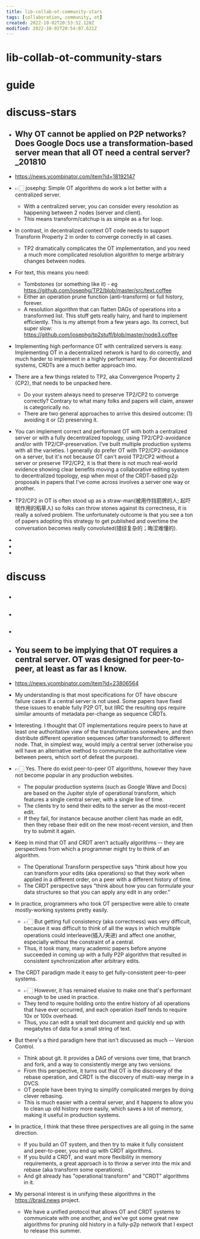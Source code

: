 ```yaml
---
title: lib-collab-ot-community-stars
tags: [collaboration, community, ot]
created: 2022-10-02T20:53:52.128Z
modified: 2022-10-02T20:54:07.621Z
---
```


# lib-collab-ot-community-stars

# guide

 

# discuss-stars
- ## Why OT cannot be applied on P2P networks? Does Google Docs use a transformation-based server mean that all OT need a central server?_201810
- https://news.ycombinator.com/item?id=18192147

- 👉🏻 josephg: Simple OT algorithms do work a lot better with a centralized server.
  - With a centralized server, you can consider every resolution as happening between 2 nodes (server and client). 
  - This means transform/catchup is as simple as a for loop.
- In contrast, in decentralized context OT code needs to support Transform Property 2 in order to converge correctly in all cases. 
  - TP2 dramatically complicates the OT implementation, and you need a much more complicated resolution algorithm to merge arbitrary changes between nodes.
- For text, this means you need:
  - Tombstones (or something like it) - eg https://github.com/josephg/TP2/blob/master/src/text.coffee
  - Either an operation prune function (anti-transform) or full history, forever.
  - A resolution algorithm that can flatten DAGs of operations into a transformed list. This stuff gets really hairy, and hard to implement efficiently. This is my attempt from a few years ago. Its correct, but super slow: https://github.com/josephg/tp2stuff/blob/master/node3.coffee
- Implementing high performance OT with centralized servers is easy. Implementing OT in a decentralized network is hard to do correctly, and much harder to implement in a highly performant way. For decentralized systems, CRDTs are a much better approach imo.

- There are a few things related to TP2, aka Convergence Property 2 (CP2), that needs to be unpacked here.
  - Do your system always need to preserve TP2/CP2 to converge correctly? Contrary to what many folks and papers will claim, answer is categorically no.
  - There are two general approaches to arrive this desired outcome: (1) avoiding it or (2) preserving it.

- You can implement correct and performant OT with both a centralized server or with a fully decentralized topology, using TP2/CP2-avoidance and/or with TP2/CP-preservation. I've built multiple production systems with all the varieties. I generally do prefer OT with TP2/CP2-avoidance on a server, but it's not because OT can't avoid TP2/CP2 without a server or preserve TP2/CP2, it is that there is not much real-world evidence showing clear benefits moving a collaborative editing system to decentralized topology, esp when most of the CRDT-based p2p proposals in papers that I've come across involves a server one way or another.

- TP2/CP2 in OT is often stood up as a straw-man(被用作挡箭牌的人; 起吓唬作用的稻草人) so folks can throw stones against its correctness, it is really a solved problem. The unfortunately outcome is that you see a ton of papers adopting this strategy to get published and overtime the conversation becomes really convoluted(错综复杂的；晦涩难懂的).

- 
- 
- 

# discuss
- ## 

- ## 

- ## 

- ## You seem to be implying that OT requires a central server. OT was designed for peer-to-peer, at least as far as I know.
- https://news.ycombinator.com/item?id=23806564
- My understanding is that most specifications for OT have obscure failure cases if a central server is not used. Some papers have fixed these issues to enable fully P2P OT, but IIRC the resulting ops require similar amounts of metadata per-change as sequence CRDTs.

- Interesting. I thought that OT implementations require peers to have at least one authoritative view of the transformations somewhere, and then distribute different operation sequences (after transformed) to different node. That, in simplest way, would imply a central server (otherwise you will have an alternative method to communicate the authoritative view between peers, which sort of defeat the purpose).

- 👉🏻 Yes. There do exist peer-to-peer OT algorithms, however they have not become popular in any production websites.
  - The popular production systems (such as Google Wave and Docs) are based on the Jupiter style of operational transform, which features a single central server, with a single line of time. 
  - The clients try to send their edits to the server as the most-recent edit. 
  - If they fail, for instance because another client has made an edit, then they rebase their edit on the new most-recent version, and then try to submit it again.
- Keep in mind that OT and CRDT aren't actually algorithms -- they are perspectives from which a programmer might try to think of an algorithm.
  - The Operational Transform perspective says "think about how you can transform your edits (aka operations) so that they work when applied in a different order, on a peer with a different history of time.
  - The CRDT perspective says "think about how you can formulate your data structures so that you can apply any edit in any order."

- In practice, programmers who took OT perspective were able to create mostly-working systems pretty easily. 
  - 👉🏻 But getting full consistency (aka correctness) was very difficult, because it was difficult to think of all the ways in which multiple operations could interleave(插入/夹进) and affect one another, especially without the constraint of a central. 
  - Thus, it took many, many academic papers before anyone succeeded in coming up with a fully P2P algorithm that resulted in consistent synchronization after arbitrary edits.

- The CRDT paradigm made it easy to get fully-consistent peer-to-peer systems. 
  - 👉🏻 However, it has remained elusive to make one that's performant enough to be used in practice. 
  - They tend to require holding onto the entire history of all operations that have ever occurred, and each operation itself tends to require 10x or 100x overhead. 
  - Thus, you can edit a small text document and quickly end up with megabytes of data for a small string of text.

- But there's a third paradigm here that isn't discussed as much -- Version Control. 
  - Think about git. It provides a DAG of versions over time, that branch and fork, and a way to consistently merge any two versions. 
  - From this perspective, it turns out that OT is the discovery of the rebase operation, and CRDT is the discovery of multi-way merge in a DVCS. 
  - OT people have been trying to simplify complicated merges by doing clever rebasing. 
  - This is much easier with a central server, and it happens to allow you to clean up old history more easily, which saves a lot of memory, making it useful in production systems.

- In practice, I think that these three perspectives are all going in the same direction. 
  - If you build an OT system, and then try to make it fully consistent and peer-to-peer, you end up with CRDT algorithms. 
  - If you build a CRDT, and want more flexibility in memory requirements, a great approach is to throw a server into the mix and rebase (aka transform some operations). 
  - And git already has "operational transform" and "CRDT" algorithms in it.

- My personal interest is in unifying these algorithms in the https://braid.news project. 
  - We have a unified protocol that allows OT and CRDT systems to communicate with one another, and we've got some great new algorithms for pruning old history in a fully-p2p network that I expect to release this summer.

